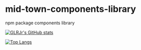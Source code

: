 # mid-town-components-library
npm package components library

[![GLRJr's GitHub stats](https://github-readme-stats.vercel.app/api?username=GLRJr)](https://github.com/GLRJr/github-readme-stats)

[![Top Langs](https://github-readme-stats.vercel.app/api/top-langs/?username=GLRJr)](https://github.com/GLRJr/github-readme-stats)
